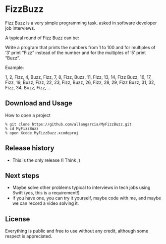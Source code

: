 # FizzBuzz

Fizz Buzz is a very simple programming task, asked in software developer job interviews.

A typical round of Fizz Buzz can be:

Write a program that prints the numbers from 1 to 100 and for multiples of ‘3’ print “Fizz” instead of the number and for the multiples of ‘5’ print “Buzz”.

Example:

1, 2, Fizz, 4, Buzz, Fizz, 7, 8, Fizz, Buzz, 11, Fizz, 13, 14, Fizz Buzz, 16, 17, Fizz, 19, Buzz, Fizz, 22, 23, Fizz, Buzz, 26, Fizz, 28, 29, Fizz Buzz, 31, 32, Fizz, 34, Buzz, Fizz, ...

## Download and Usage

How to open a project

```
% git clone https://github.com/allangarcia/MyFizzBuzz.git
% cd MyFizzBuzz
% open Xcode MyFizzBuzz.xcodeproj
```

## Release history

- This is the only release (I Think ;)

## Next steps

- Maybe solve other problems typical to interviews in tech jobs using Swift (yes, this is a requirement!)
- If you have one, you can try it yourself, maybe code with me, and maybe we can record a video solving it.

## License

Everything is public and free to use without any credit, although some respect is appreciated.
